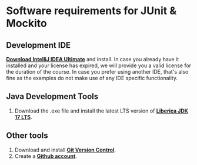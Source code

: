 # Software requirements for JUnit & Mockito

## Development IDE
**[Download IntelliJ IDEA Ultimate](https://www.jetbrains.com/idea/download/#section=windows)** and install. In case you already have it installed and your license has expired, we will provide you a valid license for the duration of the course. In case you prefer using another IDE, that's also fine as the examples do not make use of any IDE specific functionality. 

## Java Development Tools
1. Download the .exe file and install the latest LTS version of **[Liberica JDK 17 LTS](https://bell-sw.com/pages/downloads/)**.

## Other tools
1. Download and install **[Git Version Control](https://git-scm.com/downloads)**.
2. Create a **[Github account](https://github.com/join)**.
